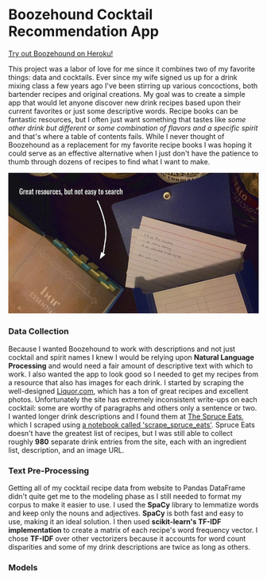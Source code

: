 # Boozehound Cocktail Recommendation App

[Try out Boozehound on Heroku!](https://lw-boozehound.herokuapp.com/)

This project was a labor of love for me since it combines two of my favorite things: data and cocktails. Ever since my wife signed us up for a drink mixing class a few years ago I've been stirring up various concoctions, both bartender recipes and original creations. My goal was to create a simple app that would let anyone discover new drink recipes based upon their current favorites or just some descriptive words. Recipe books can be fantastic resources, but I often just want something that tastes like *some other drink but different* or *some combination of flavors and a specific spirit* and that's where a table of contents fails. While I never thought of Boozehound as a replacement for my favorite recipe books I was hoping it could serve as an effective alternative when I just don't have the patience to thumb through dozens of recipes to find what I want to make.

![Picture of a book and index cards containing cocktail recipes](img/resources.jpg)

### Data Collection

Because I wanted Boozehound to work with descriptions and not just cocktail and spirit names I knew I would be relying upon **Natural Language Processing** and would need a fair amount of descriptive text with which to work. I also wanted the app to look good so I needed to get my recipes from a resource that also has images for each drink. I started by scraping the well-designed [Liquor.com](https://www.liquor.com), which has a ton of great recipes and excellent photos. Unfortunately the site has extremely inconsistent write-ups on each cocktail: some are worthy of paragraphs and others only a sentence or two. I wanted longer drink descriptions and I found them at [The Spruce Eats](https://www.thespruceeats.com), which I scraped using [a notebook called 'scrape_spruce_eats'](work/scrape_spruce_eats.ipynb). Spruce Eats doesn't have the greatest list of recipes, but I was still able to collect roughly **980** separate drink entries from the site, each with an ingredient list, description, and an image URL.

### Text Pre-Processing

Getting all of my cocktail recipe data from website to Pandas DataFrame didn't quite get me to the modeling phase as I still needed to format my corpus to make it easier to use. I used the **SpaCy** library to lemmatize words and keep only the nouns and adjectives. **SpaCy** is both fast and easy to use, making it an ideal solution. I then used **scikit-learn's TF-IDF implementation** to create a matrix of each recipe's word frequency vector. I chose **TF-IDF** over other vectorizers because it accounts for word count disparities and some of my drink descriptions are twice as long as others.

### Models

